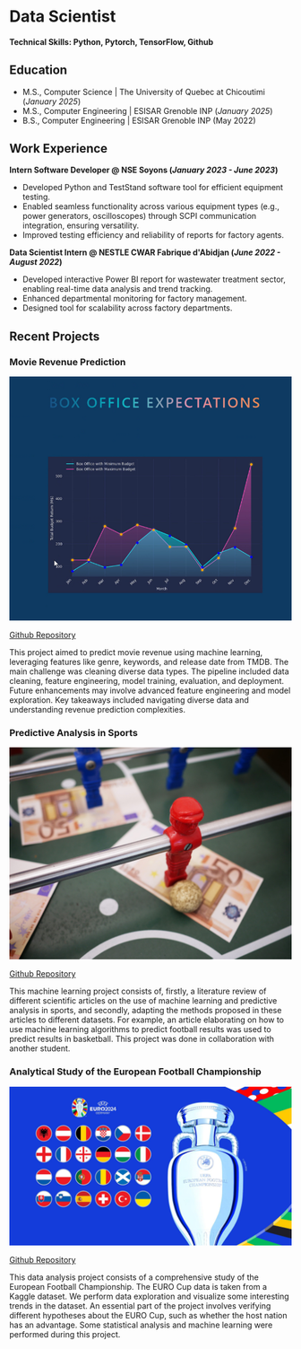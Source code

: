 # Data Scientist

#### Technical Skills: Python, Pytorch, TensorFlow, Github

## Education
- M.S., Computer Science	| The University of Quebec at Chicoutimi (_January 2025_)
- M.S., Computer Engineering	| ESISAR Grenoble INP (_January 2025_)	 			        		        		
- B.S., Computer Engineering | ESISAR Grenoble INP (May 2022)

## Work Experience
**Intern Software Developer @ NSE Soyons (_January 2023 - June 2023_)**
- Developed Python and TestStand software tool for efficient equipment testing.
- Enabled seamless functionality across various equipment types (e.g., power generators, oscilloscopes)
through SCPI communication integration, ensuring versatility.
- Improved testing efficiency and reliability of reports for factory agents.

**Data Scientist Intern @ NESTLE CWAR Fabrique d'Abidjan (_June 2022 - August 2022_)**
- Developed interactive Power BI report for wastewater treatment sector, enabling real-time data analysis
and trend tracking.
- Enhanced departmental monitoring for factory management.
- Designed tool for scalability across factory departments.
  
## Recent Projects

### Movie Revenue Prediction
![Box Office Prediction](/assets/img/box.png)

[Github Repository](https://github.com/PaulEm6/Movie-Revenue-Estimation)

This project aimed to predict movie revenue using machine learning, leveraging features like genre, keywords, and release date from TMDB. The main challenge was cleaning diverse data types. The pipeline included data cleaning, feature engineering, model training, evaluation, and deployment. Future enhancements may involve advanced feature engineering and model exploration. Key takeaways included navigating diverse data and understanding revenue prediction complexities.

### Predictive Analysis in Sports
![Pokemon Generated](/assets/img/sports_ml.jpg)

[Github Repository](https://github.com/IIanonymeII/8INF974_Atelier_pratique_AI_2)

This machine learning project consists of, firstly, a literature review of different scientific articles on the use of machine learning and predictive analysis in sports, and secondly, adapting the methods proposed in these articles to different datasets. For example, an article elaborating on how to use machine learning algorithms to predict football results was used to predict results in basketball. This project was done in collaboration with another student.
### Analytical Study of the European Football Championship

![Transformer Architecture from research paper](assets/img/Euro_Team.jpeg)

[Github Repository](https://github.com/PaulEm6/Euro-Data-Exploration_Seminaire-IA)

This data analysis project consists of a comprehensive study of the European Football Championship. The EURO Cup data is taken from a Kaggle dataset. We perform data exploration and visualize some interesting trends in the dataset. An essential part of the project involves verifying different hypotheses about the EURO Cup, such as whether the host nation has an advantage. Some statistical analysis and machine learning were performed during this project.
